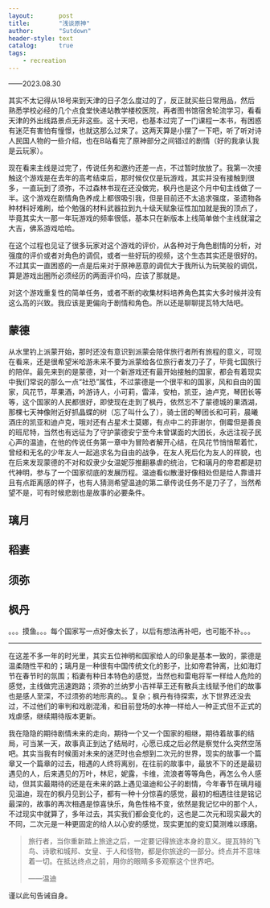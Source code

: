```yaml
---
layout:       post
title:        "浅谈原神"
author:       "Sutdown"
header-style: text
catalog:      true
tags:
    - recreation
---
```


——2023.08.30

其实不太记得从18号来到天津的日子怎么度过的了，反正就买些日常用品，然后熟悉学校必经的几个点食堂快递站教学楼校医院，再者图书馆宿舍轮流学习，看看天津的外出线路景点无非这些。这十天吧，也基本过完了一门课程一本书，有困惑有迷茫有害怕有憧憬，也就这那么过来了。这两天算是小摆了一下吧，听了听对诗人民国人物的一些介绍，也在B站看完了原神部分之间错过的剧情（好的我承认我是云玩家）。

现在看来主线是过完了，传说任务和邀约还差一点，不过暂时放放了。我第一次接触这个游戏是在去年的高考结束后，那时候仅仅是玩游戏，其实并没有接触到很多，一直玩到了须弥，不过森林书现在还没做完，枫丹也是这个月中旬主线做了一半。这个游戏在剧情角色养成上都很吸引我，但是目前还不太追求强度，圣遗物各种材料好难刷，给个勉强的材料武器拉到九十级天赋象征性加加就是我的顶点了，毕竟其实大一那一年玩游戏的频率很低，基本只在新版本上线简单做个主线就溜之大吉，佛系游戏哈哈。

在这个过程也见证了很多玩家对这个游戏的评价，从各种对于角色剧情的分析，对强度的评价或者对角色的调侃，或者一些好玩的视频，这个生态其实还是很好的。不过其实一直困惑的一点是后来对于原神恶意的调侃大于我所认为玩笑般的调侃，算是游戏出圈所必须经历的两面评价吗，应该了那就是。

对这个游戏重复性的简单任务，或者不断的收集材料培养角色其实大多时候并没有这么高的兴致。我应该是更偏向于剧情和角色。所以还是聊聊提瓦特大陆吧。

## 蒙德

从水里钓上派蒙开始，那时还没有意识到派蒙会陪伴旅行者所有旅程的意义，可现在看来，还是很希望米哈游未来不要为派蒙给各位旅行者发刀子了，毕竟七国旅行的陪伴。最先来到的是蒙德，对一个新游戏还有最开始接触的国家，都会有着现实中我们常说的那么一点“社恐”属性，不过蒙德是一个很平和的国家，风和自由的国家，风花节，苹果酒，吟游诗人，小可莉，雷泽，安柏，凯亚，迪卢克，琴团长等等，这个国家的人民都很好，即使现在走到了枫丹，依然忘不了蒙德城的果酒湖，那棵七天神像附近好抓晶蝶的树（忘了叫什么了），骑士团的琴团长和可莉，晨曦酒庄的凯亚和迪卢克，哦对还有占星术士莫娜，有点中二的菲谢尔，倒霉但是善良的班尼特，当然也有远征为了守护蒙德安宁至今未曾谋面的大团长，永远注视子民心声的温迪，在他的传说任务第一章中为冒险者解开心结，在风花节悄悄帮着忙，曾经和无名的少年友人一起追求名为自由的战争，在友人死后化为友人的样貌，也在后来发现蒙德的不对和奴隶少女温妮莎推翻暴虐的统治，它和璃月的帝君都是初代神明，参与了一个国家彻底的发展历程。温迪看似散漫好像相处但是给人靠谱并且有点距离感的样子，也有人猜测希望温迪的第二章传说任务不是刀子了，当然希望不是，可有时候悲剧也是故事的必要条件。

## 璃月

## 稻妻

## 须弥

## 枫丹

。。。摸鱼。。。每个国家写一点好像太长了，以后有想法再补吧，也可能不补。。。

------

在这差不多一年的时光里，其实五位神明和国家给人的印象是基本一致的，蒙德是温柔随性平和的；璃月是一种很有中国传统文化的影子，比如帝君钟离，比如海灯节在春节时的氛围；稻妻有种日本特色的感觉，当然也和雷电将军一样给人危险的感觉，主线做完迅速跑路；须弥的兰纳罗小吉祥草王还有散兵主线赋予他们的故事也是感人至深，不过须弥的地形真的。。复杂；枫丹有待探索，水下世界还没去过，不过他们的审判和戏剧混淆，和目前登场的水神一样给人一种正式但不正式的戏虐感，继续期待版本更新。

我在隐隐的期待剧情未来的走向，期待一个又一个国家的相继，期待着故事的结局，可当某一天，故事真正到达了结局时，心愿已成之后必然是察觉什么突然空荡吧。其实当我有时候面对未来的迷茫时也会想到二次元的世界，现实的故事一个篇章又一个篇章的过去，相遇的人终将离别，在往前的故事中，最放不下的还是最初遇见的人，后来遇见的万叶，林尼，妮露，卡维，流浪者等等角色，再怎么令人感动，但其实最期待的还是在未来的路上遇见温迪和公子的剧情，今年春节在璃月碰见温迪，现在的枫丹见到公子，都有一种十分惊喜的感觉，最初的相遇往往是铭记最深的，故事的再次相遇是惊喜快乐，角色性格不变，依然是我记忆中的那个人，不过现实中就算了，多年过去，其实我们都会变化的，这也是二次元和现实最大的不同，二次元是一种更固定的给人以心安的感觉，现实更加的变幻莫测难以琢磨。

> 旅行者，当你重新踏上旅途之后，一定要记得旅途本身的意义。提瓦特的飞鸟、诗歌和城邦、女皇、于人和怪物，都是你旅途的一部分。终点并不意味着一切。在抵达终点之前，用你的眼睛多多观察这个世界吧。
>
> ——温迪

谨以此句告诫自身。